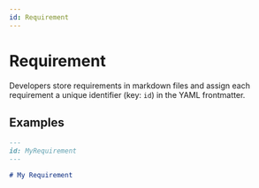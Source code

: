 ```yaml
---
id: Requirement
---
```


# Requirement

Developers store requirements in markdown files and assign each requirement a unique identifier (key: `id`) in the YAML frontmatter.

## Examples

```md
---
id: MyRequirement
---

# My Requirement
```
